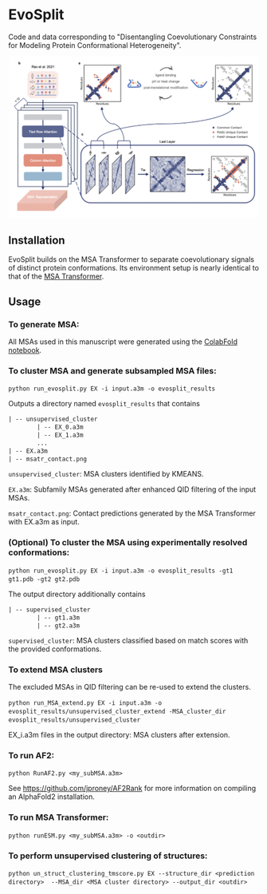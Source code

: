 # EvoSplit

Code and data corresponding to "Disentangling Coevolutionary Constraints for Modeling Protein Conformational Heterogeneity".
<p align="center">
  <img width="500" src="evosplit/images/fig1.png">
</p>

## Installation
EvoSplit builds on the MSA Transformer to separate coevolutionary signals of distinct protein conformations. Its environment setup is nearly identical to that of the [MSA Transformer](https://github.com/facebookresearch/esm).

## Usage

### To generate MSA:

All MSAs used in this manuscript were generated using the [ColabFold notebook](https://colab.research.google.com/github/sokrypton/ColabFold/blob/main/AlphaFold2.ipynb).

### To cluster MSA and generate subsampled MSA files:

`python run_evosplit.py EX -i input.a3m -o evosplit_results`

Outputs a directory named `evosplit_results` that contains

	| -- unsupervised_cluster
			| -- EX_0.a3m
			| -- EX_1.a3m
			...
	| -- EX.a3m
	| -- msatr_contact.png

`unsupervised_cluster`: MSA clusters identified by KMEANS.

`EX.a3m`: Subfamily MSAs generated after enhanced QID filtering of the input MSAs.

`msatr_contact.png`: Contact predictions generated by the MSA Transformer with EX.a3m as input.

### (Optional) To cluster the MSA using experimentally resolved conformations:
`python run_evosplit.py EX -i input.a3m -o evosplit_results -gt1 gt1.pdb -gt2 gt2.pdb`

The output directory additionally contains

	| -- supervised_cluster
			| -- gt1.a3m
			| -- gt2.a3m
`supervised_cluster`: MSA clusters classified based on match scores with the provided conformations.

### To extend MSA clusters
The excluded MSAs in QID filtering can be re-used to extend the clusters.

`python run_MSA_extend.py EX -i input.a3m
-o evosplit_results/unsupervised_cluster_extend
-MSA_cluster_dir evosplit_results/unsupervised_cluster`

EX_i.a3m files in the output directory: MSA clusters after extension.

### To run AF2:

`python RunAF2.py <my_subMSA.a3m>`

See https://github.com/jproney/AF2Rank for more information on compiling an AlphaFold2 installation.

### To run MSA Transformer:

`python runESM.py <my_subMSA.a3m> -o <outdir>`

### To perform unsupervised clustering of structures:
`python un_struct_clustering_tmscore.py EX --structure_dir <prediction directory>  --MSA_dir <MSA cluster directory> --output_dir <outdir>`


